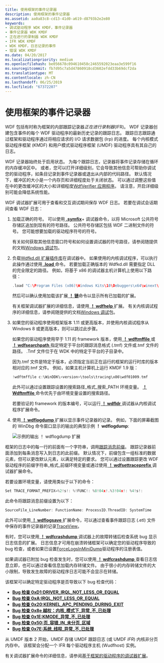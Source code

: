 ```yaml
---
title: 使用框架的事件记录器
description: 使用框架的事件记录器
ms.assetid: aa0a83c8-cd13-41d0-a619-d8793b2e2e80
keywords:
- 调试驱动程序 WDK KMDF，事件记录器
- 事件记录器 WDK KMDF
- 正在进行的录制器 WDK KMDF
- IFR WDK KMDF
- WDK KMDF，日志记录的事件
- 错误 WDK KMDF
ms.date: 04/20/2017
ms.localizationpriority: medium
ms.openlocfilehash: be056678c094610458c2465592023eaa3e599f16
ms.sourcegitcommit: fb7d95c7a5d47860918cd3602efdd33b69dcf2da
ms.translationtype: MT
ms.contentlocale: zh-CN
ms.lasthandoff: 06/25/2019
ms.locfileid: "67372207"
---
```

# <a name="using-the-frameworks-event-logger"></a>使用框架的事件记录器


WDF 包括有时称为框架的内部跟踪记录器*正在进行录制器*(IFR)。 WDF 记录器创建包含事件的每个 WDF 驱动程序的最新历史记录的跟踪日志。 跟踪日志跟踪通过框架和驱动程序通过将相应请求的 I/O 请求数据包 (Irp) 的进度。 每个内核模式驱动程序框架 (KMDF) 和用户模式驱动程序框架 (UMDF) 驱动程序具有其自己的日志。

WDF 记录器始终处于启用状态。 为每个跟踪日志，记录器将事件记录存储在循环的内存缓冲区中。 或者，您可以打开详细级别，它会导致其他信息可帮助你调试您的驱动程序，如条目记录到事件记录器或退出从内部的代码路径。 默认情况下，缓冲区的大小是一个内存页和详细程度处于关闭状态。 可以通过调整这些值在中的更改缓冲区的大小和详细程度[WdfVerifier 应用程序](https://docs.microsoft.com/windows-hardware/drivers/devtest/wdf-verifier-control-application)。 请注意，开启详细级别可能会降低系统性能。

WDF 调试器扩展可用于查看和交互调试期间保存 WDF 日志。 若要在调试会话期间查看 WDF 日志：

1.  加载正确的符号。 可以使用[ **.symfix**](https://docs.microsoft.com/windows-hardware/drivers/debugger/-symfix--set-symbol-store-path-)+ 调试器命令，以将 Microsoft 公共符号存储区追加到现有的符号路径。 公共符号存储区包括 WDF 二进制文件的符号。 您可能想要加载的驱动程序符号的符号。

    有关如何获取其他信息窗口符号和如何设置调试器的符号路径，请参阅随提供的文档[Windows 调试](https://docs.microsoft.com/windows-hardware/drivers/debugger/index)包。

2.  负载[Wdfkd.dll 扩展插件库](debugger-extensions-for-kmdf-drivers.md)在调试器中。 如果使用的内核调试程序，可以执行此操作通过使用[ **.load** ](https://docs.microsoft.com/windows-hardware/drivers/debugger/-load---loadby--load-extension-dll-)命令。 若要加载正确版本的 Wdfkd.dll 需要指定 DLL 的完全限定的路径。 例如，将基于 x86 的调试器主机计算机上使用以下路径：

    ```cpp
    .load "C:\Program Files (x86)\Windows Kits\10\Debuggers\x64\winext\wdfkd.dll"
    ```

    然后可以确认使用加载该扩展[ **！ 链**](https://docs.microsoft.com/windows-hardware/drivers/debugger/-chain--list-debugger-extensions-)命令以显示所有已加载的扩展。

    有关框架调试器扩展的详细信息，请使用[ **！ wdfhelp** ](https://docs.microsoft.com/windows-hardware/drivers/debugger/-wdfkd-wdfhelp)扩展。 有关内核调试程序的详细信息，请参阅随提供的文档[Windows 调试](https://docs.microsoft.com/windows-hardware/drivers/debugger/index)包。

3.  如果您的驱动程序使用框架版本 1.11 或更高版本，并使用内核调试程序从 Windows 8 或更高版本，则可以跳过此步骤。

    如果您的驱动程序使用早于 1.11 的 framework 版本，使用[ **！ wdftmffile** ](https://docs.microsoft.com/windows-hardware/drivers/debugger/-wdfkd-wdftmffile)或[ **！ wdfsearchpath** ](https://docs.microsoft.com/windows-hardware/drivers/debugger/-wdfkd-wdfsearchpath)指定特定于平台的跟踪消息格式 (.tmf) 文件或.tmf 文件的路径。 .Tmf 文件位于在 WDK 中的特定于平台的子目录中。

    因为.tmf 文件是特定于版本，必须指定当前正在运行的框架的运行时库的版本相对应的.tmf 文件。 例如，如果主机计算机上运行 KMDF 1.9 版：

    ```cpp
    !wdftmffile c:\WinDDK\<version>\tools\tracing\x86\wdf01009.tmf
    ```

    此外可以通过设置跟踪设置的搜索路径\_格式\_搜索\_PATH 环境变量。 [ **！ Wdftmffile** ](https://docs.microsoft.com/windows-hardware/drivers/debugger/-wdfkd-wdftmffile)命令优先于由环境变量设置的搜索路径。

    若要验证的 framework 的版本编号，可以运行[ **！ wdfldr** ](https://docs.microsoft.com/windows-hardware/drivers/debugger/-wdfkd-wdfldr)调试器从内核调试程序扩展命令。

4.  使用[ **！ wdflogdump** ](https://docs.microsoft.com/windows-hardware/drivers/debugger/-wdfkd-wdflogdump)扩展以显示事件记录器的记录。 例如，下面的屏幕截图的 WinDbg 命令窗口显示的输出的典型示例 **！ wdflogdump**:

    ![示例的输出 ！ wdflogdump 扩展](images/kmdf-using-wdflogdump.png)

框架的日志中的每一行的前面有一个字符串，调用[跟踪消息前缀](https://docs.microsoft.com/windows-hardware/drivers/devtest/trace-message-prefix)。 跟踪记录器前面添加到每条消息写入到日志的此前缀。 默认情况下，前缀包含一组标准的数据元素，但可以更改默认元素，以满足特定的要求。 您可以通过设置跟踪更改 WDF 驱动程序的前缀字符串\_格式\_前缀环境变量或通过使用[ **！ wdfsettraceprefix** ](https://docs.microsoft.com/windows-hardware/drivers/debugger/-wdfkd-wdfsettraceprefix)调试器扩展命令。

若要设置环境变量，请使用类似于以下的命令：

```cpp
Set TRACE_FORMAT_PREFIX=%2!s!: %!FUNC!: %8!04x!.%3!04x!: %4!s!:
```

此命令将跟踪消息前缀设置为以下：

```cpp
SourceFile_LineNumber: FunctionName: ProcessID.ThreadID: SystemTime
```

此外可以使用[ **！ wdflogsave** ](https://docs.microsoft.com/windows-hardware/drivers/debugger/-wdfkd-wdflogsave)扩展命令，可以通过查看事件跟踪日志 (.etl) 文件中保存的事件记录器的记录[TraceView](https://docs.microsoft.com/windows-hardware/drivers/devtest/traceview)。

有时，您可以使用[ **！ wdfcrashdump** ](https://docs.microsoft.com/windows-hardware/drivers/debugger/-wdfkd-wdfcrashdump)调试器上的故障转储后检查系统 bug 显示日志信息的扩展。 日志信息才可用在崩溃转储框架可以确定您的驱动程序导致的 bug 检查，或者如果已设置[ForceLogsInMiniDump](registry-values-for-debugging-kmdf-drivers.md)驱动程序的注册表值。

如果调试器已附加 bug 检查发生时，您可以使用[ **！ wdfcrashdump** ](https://docs.microsoft.com/windows-hardware/drivers/debugger/-wdfkd-wdfcrashdump)查看日志信息立即，也可以通过查看信息加载内存转储文件。 由于很小的内存转储文件的大小限制，导致发生故障的驱动程序日志可能不会显示在转储。

该框架可以确定特定驱动程序是否导致以下 bug 检查代码：

-   [**Bug 检查 0xD1:DRIVER\_IRQL\_NOT\_LESS\_OR\_EQUAL**](https://docs.microsoft.com/windows-hardware/drivers/debugger/bug-check-0xd1--driver-irql-not-less-or-equal)
-   [**Bug 检查 0xA:IRQL\_NOT\_LESS\_OR\_EQUAL**](https://docs.microsoft.com/windows-hardware/drivers/debugger/bug-check-0xa--irql-not-less-or-equal)
-   [**Bug 检查 0x20:KERNEL\_APC\_PENDING\_DURING\_EXIT**](https://docs.microsoft.com/windows-hardware/drivers/debugger/bug-check-0x20--kernel-apc-pending-during-exit)
-   [**Bug 检查 0x8e 越权：内核\_模式下\_异常\_不\_已处理**](https://docs.microsoft.com/windows-hardware/drivers/debugger/bug-check-0x8e--kernel-mode-exception-not-handled)
-   [**Bug 检查 0x1E:KMODE\_异常\_不\_已处理**](https://docs.microsoft.com/windows-hardware/drivers/debugger/bug-check-0x1e--kmode-exception-not-handled)
-   [**Bug 检查 0x50:页\_容错\_IN\_未分页\_区域**](https://docs.microsoft.com/windows-hardware/drivers/debugger/bug-check-0x50--page-fault-in-nonpaged-area)
-   [**Bug 检查 0x7E:系统\_线程\_异常\_不\_已处理**](https://docs.microsoft.com/windows-hardware/drivers/debugger/bug-check-0x7e--system-thread-exception-not-handled)

从 UMDF 版本 2 开始，UMDF 存储 UMDF 跟踪日志 (或 UMDF *IFR*) 内核非分页内存中。 该框架会分配一个 IFR 每个驱动程序主机 (Wudfhost) 实例。

有关调试器扩展命令的详细信息，请参阅[基于框架的驱动程序的调试器扩展](debugger-extensions-for-kmdf-drivers.md)。

 

 





